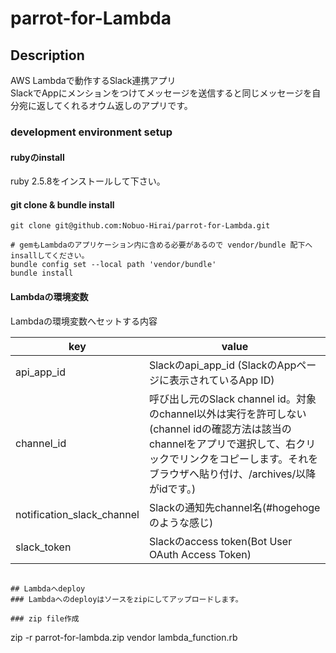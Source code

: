 # parrot-for-Lambda

## Description
AWS Lambdaで動作するSlack連携アプリ  
SlackでAppにメンションをつけてメッセージを送信すると同じメッセージを自分宛に返してくれるオウム返しのアプリです。  

### development environment setup
#### rubyのinstall
ruby 2.5.8をインストールして下さい。

#### git clone & bundle install
```
git clone git@github.com:Nobuo-Hirai/parrot-for-Lambda.git
```

```
# gemもLambdaのアプリケーション内に含める必要があるので vendor/bundle 配下へinsallしてください。
bundle config set --local path 'vendor/bundle'
bundle install
```

#### Lambdaの環境変数
Lambdaの環境変数へセットする内容  

| key | value |
| ---- | ---- |
| api_app_id | Slackのapi_app_id (SlackのAppページに表示されているApp ID) |
| channel_id | 呼び出し元のSlack channel id。対象のchannel以外は実行を許可しない(channel idの確認方法は該当のchannelをアプリで選択して、右クリックでリンクをコピーします。それをブラウザへ貼り付け、/archives/以降がidです。) |
| notification_slack_channel | Slackの通知先channel名(#hogehoge のような感じ) |
| slack_token | Slackのaccess token(Bot User OAuth Access Token) |


```

## Lambdaへdeploy
### Lambdaへのdeployはソースをzipにしてアップロードします。

### zip file作成
```
zip -r parrot-for-lambda.zip vendor lambda_function.rb
```


